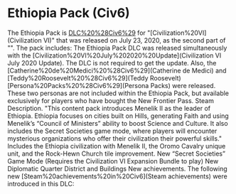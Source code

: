 # Ethiopia Pack (Civ6)

The Ethiopia Pack is [DLC%20%28Civ6%29](DLC) for "[Civilization%20VI](Civilization VI)" that was released on July 23, 2020, as the second part of "". The pack includes:
The Ethiopia Pack DLC was released simultaneously with the [Civilization%20VI%20July%202020%20Update](Civilization VI July 2020 Update). The DLC is not required to get the update.
Also, the [Catherine%20de%20Medici%20%28Civ6%29](Catherine de Medici) and [Teddy%20Roosevelt%20%28Civ6%29](Teddy Roosevelt) [Persona%20Packs%20%28Civ6%29](Persona Packs) were released. These two personas are not included within the Ethiopia Pack, but available exclusively for players who have bought the New Frontier Pass. 
Steam Description.
"This content pack introduces Menelik II as the leader of Ethiopia. Ethiopia focuses on cities built on Hills, generating Faith and using Menelik’s “Council of Ministers” ability to boost Science and Culture. It also includes the Secret Societies game mode, where players will encounter mysterious organizations who offer their civilization their powerful skills."
Includes the Ethiopia civilization with Menelik II, the Oromo Cavalry unique unit, and the Rock-Hewn Church tile improvement.
New “Secret Societies” Game Mode (Requires the Civilization VI Expansion Bundle to play)
New Diplomatic Quarter District and Buildings
New achievements.
The following new [Steam%20achievements%20in%20Civ6](Steam achievements) were introduced in this DLC: